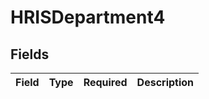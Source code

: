# HRISDepartment4


## Fields

| Field       | Type        | Required    | Description |
| ----------- | ----------- | ----------- | ----------- |